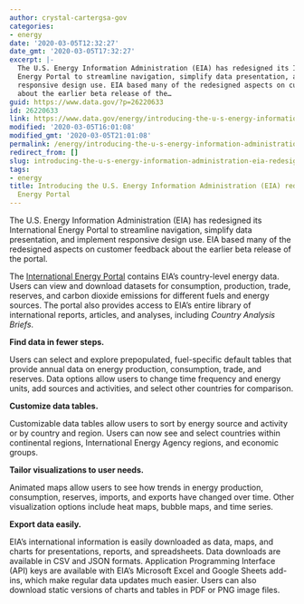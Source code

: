 ```yaml
---
author: crystal-cartergsa-gov
categories:
- energy
date: '2020-03-05T12:32:27'
date_gmt: '2020-03-05T17:32:27'
excerpt: |-
  The U.S. Energy Information Administration (EIA) has redesigned its International
  Energy Portal to streamline navigation, simplify data presentation, and implement
  responsive design use. EIA based many of the redesigned aspects on customer feedback
  about the earlier beta release of the…
guid: https://www.data.gov/?p=26220633
id: 26220633
link: https://www.data.gov/energy/introducing-the-u-s-energy-information-administration-eia-redesigned-international-energy-portal/
modified: '2020-03-05T16:01:08'
modified_gmt: '2020-03-05T21:01:08'
permalink: /energy/introducing-the-u-s-energy-information-administration-eia-redesigned-international-energy-portal/
redirect_from: []
slug: introducing-the-u-s-energy-information-administration-eia-redesigned-international-energy-portal
tags:
- energy
title: Introducing the U.S. Energy Information Administration (EIA) redesigned International
  Energy Portal
---
```


The U.S. Energy Information Administration (EIA) has redesigned its International Energy Portal to streamline navigation, simplify data presentation, and implement responsive design use. EIA based many of the redesigned aspects on customer feedback about the earlier beta release of the portal.

The [International Energy Portal](https://www.eia.gov/international/overview/world) contains EIA’s country-level energy data. Users can view and download datasets for consumption, production, trade, reserves, and carbon dioxide emissions for different fuels and energy sources. The portal also provides access to EIA’s entire library of international reports, articles, and analyses, including *Country Analysis Briefs*.

**Find data in fewer steps.**

Users can select and explore prepopulated, fuel-specific default tables that provide annual data on energy production, consumption, trade, and reserves. Data options allow users to change time frequency and energy units, add sources and activities, and select other countries for comparison.

**Customize data tables.**

Customizable data tables allow users to sort by energy source and activity or by country and region. Users can now see and select countries within continental regions, International Energy Agency regions, and economic groups.

**Tailor visualizations to user needs.**

Animated maps allow users to see how trends in energy production, consumption, reserves, imports, and exports have changed over time. Other visualization options include heat maps, bubble maps, and time series.

**Export data easily.**

EIA’s international information is easily downloaded as data, maps, and charts for presentations, reports, and spreadsheets. Data downloads are available in CSV and JSON formats. Application Programming Interface (API) keys are available with EIA’s Microsoft Excel and Google Sheets add-ins, which make regular data updates much easier. Users can also download static versions of charts and tables in PDF or PNG image files.
